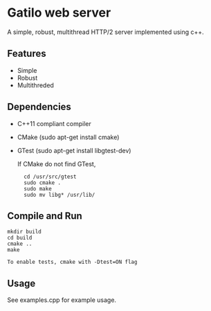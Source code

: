Gatilo web server
=================

A simple, robust, multithread HTTP/2 server implemented using c++.

## Features

* Simple
* Robust
* Multithreded


## Dependencies

* C++11 compliant compiler
* CMake (sudo apt-get install cmake)
* GTest (sudo apt-get install libgtest-dev)

    If CMake do not find GTest,
        
        cd /usr/src/gtest
        sudo cmake .
        sudo make
        sudo mv libg* /usr/lib/

## Compile and Run

    mkdir build
    cd build
    cmake ..
    make 

    To enable tests, cmake with -Dtest=ON flag
    
## Usage

See examples.cpp for example usage.


